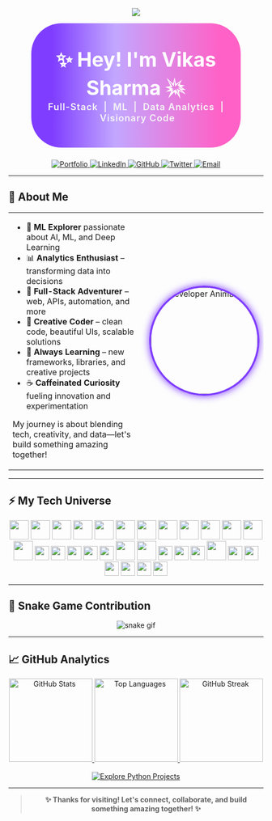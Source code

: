 <!-- Gradient Banner | Vikas Sharma -->
<p align="center">
  <img src="https://img.shields.io/badge/-Vikas%20Sharma-7f3dff?style=for-the-badge&logo=github&labelColor=181717&logoColor=white&colorA=7f3dff&colorB=ff61c6">
</p>

<!-- Capsule Header: Vibrant gradient, center align, big icons, more padding -->
<div align="center">
  <div style="background: linear-gradient(90deg, #7f3dff 10%, #c2a7ff 40%, #ff61c6 90%); border-radius: 60px; padding: 48px 0; margin-bottom: 24px; width: 82%; min-width: 340px;">
    <span style="font-size: 2.8em; font-weight: bold; color: #fff;">
      ✨ Hey! I'm Vikas Sharma <span style="font-size: 1.2em;">💥</span>
    </span>
    <br/>
    <span style="font-size: 1.3em; color: #f5f5f5; font-weight: 600; letter-spacing: 1px;">
      Full-Stack&nbsp; | &nbsp;ML&nbsp; | &nbsp;Data Analytics&nbsp; | &nbsp;Visionary Code
    </span>
  </div>
</div>

<!-- Social & Portfolio Links -->
<div align="center">
  <a href="https://vikas-portfolio-chi.vercel.app/">
    <img src="https://img.shields.io/badge/▲_PORTFOLIO-7f3dff?style=for-the-badge&logo=vercel&logoColor=white" alt="Portfolio">
  </a>
  <a href="https://www.linkedin.com/in/vikas-sharma-493115361/">
    <img src="https://img.shields.io/badge/🔗_LINKEDIN-0A66C2?style=for-the-badge&logo=linkedin&logoColor=white" alt="LinkedIn">
  </a>
  <a href="https://github.com/Its-Vikas-xd">
    <img src="https://img.shields.io/badge/🖥️_GITHUB-24292F?style=for-the-badge&logo=github&logoColor=white" alt="GitHub">
  </a>
  <a href="https://x.com/ItsVikasXd">
    <img src="https://img.shields.io/badge/✖️_TWITTER-7f3dff?style=for-the-badge&logo=x&logoColor=white" alt="Twitter">
  </a>
  <a href="mailto:itsvikassharma007@gmail.com">
    <img src="https://img.shields.io/badge/🧾_EMAIL-D14836?style=for-the-badge&logo=gmail&logoColor=white" alt="Email">
  </a>
</div>

---

## 🚀 About Me

<table>
  <tr>
    <td width="60%">
      <ul>
        <li>🤖 <b>ML Explorer</b> passionate about AI, ML, and Deep Learning</li>
        <li>📊 <b>Analytics Enthusiast</b> – transforming data into decisions</li>
        <li>🦾 <b>Full-Stack Adventurer</b> – web, APIs, automation, and more</li>
        <li>🎨 <b>Creative Coder</b> – clean code, beautiful UIs, scalable solutions</li>
        <li>🌈 <b>Always Learning</b> – new frameworks, libraries, and creative projects</li>
        <li>☕ <b>Caffeinated Curiosity</b> fueling innovation and experimentation</li>
      </ul>
      <p>
        My journey is about blending tech, creativity, and data—let's build something amazing together!
      </p>
    </td>
    <td align="center">
      <img src="https://media.giphy.com/media/QssGEmpkyEOhBCb7e1/giphy.gif" alt="Developer Animation" width="210" style="border-radius: 50%; border: 4px solid #7f3dff; box-shadow:0 0 15px #7f3dff;" />
    </td>
  </tr>
</table>

---

## ⚡ My Tech Universe

<div align="center" style="margin-bottom: 8px;">
  <!-- All skills together, animated effect via shields.io and devicon -->
  <img src="https://cdn.jsdelivr.net/gh/devicons/devicon/icons/python/python-original.svg" width="38" />
    <img src="https://upload.wikimedia.org/wikipedia/commons/thumb/0/05/Scikit_learn_logo_small.svg/2560px-Scikit_learn_logo_small.svg.png" width="38" />
  <img src="https://cdn.jsdelivr.net/gh/devicons/devicon/icons/pandas/pandas-original.svg" width="38" />
  <img src="https://cdn.jsdelivr.net/gh/devicons/devicon/icons/numpy/numpy-original.svg" width="38" />
  <img src="https://cdn.jsdelivr.net/gh/devicons/devicon/icons/tensorflow/tensorflow-original.svg" width="38" />
  <img src="https://cdn.jsdelivr.net/gh/devicons/devicon/icons/flask/flask-original.svg" width="38" />
  <img src="https://cdn.jsdelivr.net/gh/devicons/devicon/icons/fastapi/fastapi-original.svg" width="38" />
  <img src="https://cdn.jsdelivr.net/gh/devicons/devicon/icons/opencv/opencv-original.svg" width="38" />
  <img src="https://cdn.jsdelivr.net/gh/devicons/devicon/icons/mysql/mysql-original.svg" width="38" />
  <img src="https://cdn.jsdelivr.net/gh/devicons/devicon/icons/javascript/javascript-original.svg" width="38" />
  <img src="https://cdn.jsdelivr.net/gh/devicons/devicon/icons/html5/html5-original.svg" width="38" />
  <img src="https://cdn.jsdelivr.net/gh/devicons/devicon/icons/css3/css3-original.svg" width="38" />
  <img src="https://cdn.jsdelivr.net/gh/devicons/devicon/icons/c/c-original.svg" width="38" />
  <img src="https://img.shields.io/badge/Matplotlib-7f3dff?style=for-the-badge&logo=matplotlib&logoColor=white" height="28" />
  <img src="https://img.shields.io/badge/Seaborn-ff61c6?style=for-the-badge&logo=seaborn&logoColor=white" height="28" />
  <img src="https://img.shields.io/badge/PowerBI-FFD700?style=for-the-badge&logo=powerbi&logoColor=black" height="28" />
  <img src="https://img.shields.io/badge/Excel-21A366?style=for-the-badge&logo=microsoft-excel&logoColor=white" height="28" />
  <img src="https://img.shields.io/badge/Jupyter-F37626?style=for-the-badge&logo=jupyter&logoColor=white" height="28" />
  <img src="https://cdn.jsdelivr.net/gh/devicons/devicon/icons/vscode/vscode-original.svg" width="38" />
  <img src="https://cdn.jsdelivr.net/gh/devicons/devicon/icons/pycharm/pycharm-original.svg" width="38" />
  <img src="https://img.shields.io/badge/Google%20Colab-F9AB00?style=for-the-badge&logo=googlecolab&logoColor=white" height="28" />
  <img src="https://img.shields.io/badge/Streamlit-FF4B4B?style=for-the-badge&logo=streamlit&logoColor=white" height="28" />
  <img src="https://img.shields.io/badge/SQL-4479A1?style=for-the-badge&logo=postgresql&logoColor=white" height="28" />
  <img src="https://cdn.jsdelivr.net/gh/devicons/devicon/icons/azure/azure-original.svg" width="38" />
  <img src="https://img.shields.io/badge/LibreOffice-18A303?style=for-the-badge&logo=libreoffice&logoColor=white" height="28" />
  <img src="https://img.shields.io/badge/Microsoft%20Office-D83B01?style=for-the-badge&logo=microsoft-office&logoColor=white" height="28" />
  <img src="https://img.shields.io/badge/Google%20Workspace-4285F4?style=for-the-badge&logo=googleworkspace&logoColor=white" height="28" />
  <img src="https://img.shields.io/badge/GitHub%20Analytics-24292F?style=for-the-badge&logo=github&logoColor=white" height="28" />
  <img src="https://img.shields.io/badge/Google%20Analytics-7f3dff?style=for-the-badge&logo=googleanalytics&logoColor=white" height="28" />
  <img src="https://img.shields.io/badge/KAOR-ff61c6?style=for-the-badge&logo=kaggle&logoColor=white" height="28" />
</div>

---

## 🐍 Snake Game Contribution

<p align="center">
  <img src="https://github.com/Its-Vikas-xd/Its-Vikas-xd/raw/output/github-contribution-grid-snake.svg" alt="snake gif" style="max-width: 100%;">
</p>

---

## 📈 GitHub Analytics

<div align="center">
  <a href="https://github.com/Its-Vikas-xd">
    <img height="165" src="https://github-readme-stats.vercel.app/api?username=Its-Vikas-xd&show_icons=true&theme=radical&count_private=true&bg_color=181717&title_color=7f3dff&icon_color=ff61c6&border_color=7f3dff" alt="GitHub Stats" />
  </a>
  <a href="https://github.com/Its-Vikas-xd">
    <img height="165" src="https://github-readme-stats.vercel.app/api/top-langs/?username=Its-Vikas-xd&layout=compact&theme=radical&langs_count=8&bg_color=181717&title_color=7f3dff&border_color=7f3dff" alt="Top Languages" />
  </a>
  <a href="https://github.com/Its-Vikas-xd">
    <img height="165" src="https://streak-stats.demolab.com?user=Its-Vikas-xd&theme=radical&background=181717&stroke=ff61c6&ring=7f3dff&fire=FFD700&currStreakLabel=FFD700" alt="GitHub Streak" />
  </a>
</div>
<br>
<div align="center">
  <a href="https://github.com/Its-Vikas-xd?tab=repositories&q=&type=&language=python&sort=">
    <img src="https://img.shields.io/badge/🚀_Explore_Python_Projects-7f3dff?style=for-the-badge&logo=python&logoColor=white" alt="Explore Python Projects" />
  </a>
</div>

---

> <div align="center"><b>✨ Thanks for visiting! Let's connect, collaborate, and build something amazing together! ✨</b></div>
